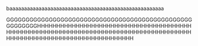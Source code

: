 baaaaaaaaaaaaaaaaaaaaaaaaaaaaaaaaaaaaaaaaaaaaaaaaaaaaa



GGGGGGGGGGGGGGGGGGGGGGGGGGGGGGGGGGGGGGGGGGGGGGGGGGGGGGGGHHHHHHHHHHHHHHHHHHHHHHHHHHHHHHHHHHHHHHHHHHHHHHHHHHHHHHHHHHHHHHHHHHHHHHHHHHHHHHHHHHHHHHHHHHHHHHHHHHHHHHHHHHHHHHHHHHHHHHHHH
